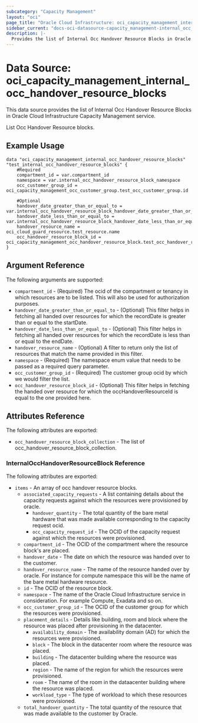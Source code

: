 ```yaml
---
subcategory: "Capacity Management"
layout: "oci"
page_title: "Oracle Cloud Infrastructure: oci_capacity_management_internal_occ_handover_resource_blocks"
sidebar_current: "docs-oci-datasource-capacity_management-internal_occ_handover_resource_blocks"
description: |-
  Provides the list of Internal Occ Handover Resource Blocks in Oracle Cloud Infrastructure Capacity Management service
---
```


# Data Source: oci_capacity_management_internal_occ_handover_resource_blocks
This data source provides the list of Internal Occ Handover Resource Blocks in Oracle Cloud Infrastructure Capacity Management service.

List Occ Handover Resource blocks.


## Example Usage

```hcl
data "oci_capacity_management_internal_occ_handover_resource_blocks" "test_internal_occ_handover_resource_blocks" {
	#Required
	compartment_id = var.compartment_id
	namespace = var.internal_occ_handover_resource_block_namespace
	occ_customer_group_id = oci_capacity_management_occ_customer_group.test_occ_customer_group.id

	#Optional
	handover_date_greater_than_or_equal_to = var.internal_occ_handover_resource_block_handover_date_greater_than_or_equal_to
	handover_date_less_than_or_equal_to = var.internal_occ_handover_resource_block_handover_date_less_than_or_equal_to
	handover_resource_name = oci_cloud_guard_resource.test_resource.name
	occ_handover_resource_block_id = oci_capacity_management_occ_handover_resource_block.test_occ_handover_resource_block.id
}
```

## Argument Reference

The following arguments are supported:

* `compartment_id` - (Required) The ocid of the compartment or tenancy in which resources are to be listed. This will also be used for authorization purposes.
* `handover_date_greater_than_or_equal_to` - (Optional) This filter helps in fetching all handed over resources for which the recordDate is greater than or equal to the startDate. 
* `handover_date_less_than_or_equal_to` - (Optional) This filter helps in fetching all handed over resources for which the recordDate is less than or equal to the endDate. 
* `handover_resource_name` - (Optional) A filter to return only the list of resources that match the name provided in this filter. 
* `namespace` - (Required) The namespace enum value that needs to be passed as a required query parameter. 
* `occ_customer_group_id` - (Required) The customer group ocid by which we would filter the list.
* `occ_handover_resource_block_id` - (Optional) This filter helps in fetching the handed over resource for which the occHandoverResourceId is equal to the one provided here. 


## Attributes Reference

The following attributes are exported:

* `occ_handover_resource_block_collection` - The list of occ_handover_resource_block_collection.

### InternalOccHandoverResourceBlock Reference

The following attributes are exported:

* `items` - An array of occ handover resource blocks. 
	* `associated_capacity_requests` - A list containing details about the capacity requests against which the resources were provisioned by oracle. 
		* `handover_quantity` - The total quantity of the bare metal hardware that was made available corresponding to the capacity request ocid. 
		* `occ_capacity_request_id` - The OCID of the capacity request against which the resources were provisioned. 
	* `compartment_id` - The OCID of the compartment where the resource block's are placed. 
	* `handover_date` - The date on which the resource was handed over to the customer. 
	* `handover_resource_name` - The name of the resource handed over by oracle.  For instance for compute namespace this will be the name of the bare metal hardware resource. 
	* `id` - The OCID of the resource block. 
	* `namespace` - The name of the Oracle Cloud Infrastructure service in consideration.  For example Compute, Exadata and so on. 
	* `occ_customer_group_id` - The OCID of the customer group for which the resources were provisioned. 
	* `placement_details` - Details like building, room and block where the resource was placed after provisioning in the datacenter. 
		* `availability_domain` - The availability domain (AD) for which the resources were provisioned. 
		* `block` - The block in the datacenter room where the resource was placed. 
		* `building` - The datacenter building where the resource was placed. 
		* `region` - The name of the region for which the resources were provisioned. 
		* `room` - The name of the room in the dataacenter building where the resource was placed. 
		* `workload_type` - The type of workload to which these resources were provisioned. 
	* `total_handover_quantity` - The total quantity of the resource that was made available to the customer by Oracle. 

